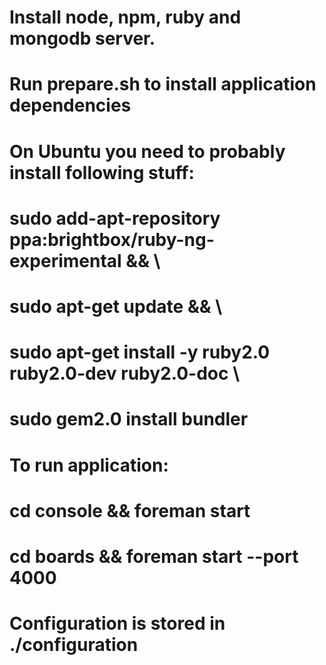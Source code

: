 # Install node, npm, ruby and mongodb server.

# Run prepare.sh to install application dependencies

# On Ubuntu you need to probably install following stuff:

# sudo add-apt-repository ppa:brightbox/ruby-ng-experimental && \
# sudo apt-get update && \
# sudo apt-get install -y ruby2.0 ruby2.0-dev ruby2.0-doc \
# sudo gem2.0 install bundler

# To run application:

# cd console && foreman start
# cd boards && foreman start --port 4000

# Configuration is stored in ./configuration
